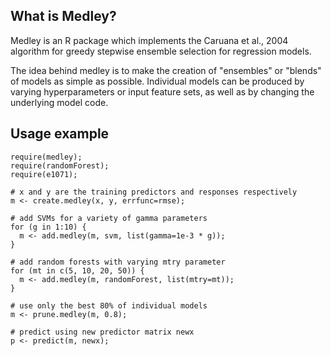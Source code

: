 ## What is Medley? ##

Medley is an R package which implements the Caruana et al., 2004 algorithm for
greedy stepwise ensemble selection for regression models.

The idea behind medley is to make the creation of "ensembles" or "blends" of
models as simple as possible. Individual models can be produced by varying
hyperparameters or input feature sets, as well as by changing the underlying
model code.

## Usage example ##

    require(medley);
    require(randomForest);
    require(e1071);
    
    # x and y are the training predictors and responses respectively
    m <- create.medley(x, y, errfunc=rmse);

    # add SVMs for a variety of gamma parameters
    for (g in 1:10) {
      m <- add.medley(m, svm, list(gamma=1e-3 * g));
    }

    # add random forests with varying mtry parameter
    for (mt in c(5, 10, 20, 50)) {
      m <- add.medley(m, randomForest, list(mtry=mt));
    }

    # use only the best 80% of individual models
    m <- prune.medley(m, 0.8);

    # predict using new predictor matrix newx
    p <- predict(m, newx);

